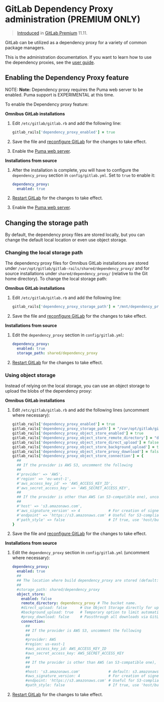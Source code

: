 # GitLab Dependency Proxy administration **(PREMIUM ONLY)**

> [Introduced](https://gitlab.com/gitlab-org/gitlab-ee/issues/7934) in [GitLab Premium](https://about.gitlab.com/pricing/) 11.11.

GitLab can be utilized as a dependency proxy for a variety of common package managers.

This is the administration documentation. If you want to learn how to use the
dependency proxies, see the [user guide](../user/group/dependency_proxy/index.md).

## Enabling the Dependency Proxy feature

NOTE: **Note:**
Dependency proxy requires the Puma web server to be enabled.
Puma support is EXPERIMENTAL at this time.

To enable the Dependency proxy feature:

**Omnibus GitLab installations**

1. Edit `/etc/gitlab/gitlab.rb` and add the following line:

   ```ruby
   gitlab_rails['dependency_proxy_enabled'] = true
   ```

1. Save the file and [reconfigure GitLab][] for the changes to take effect.
1. Enable the [Puma web server](https://docs.gitlab.com/omnibus/settings/puma.html).

**Installations from source**

1. After the installation is complete, you will have to configure the `dependency_proxy`
   section in `config/gitlab.yml`. Set to `true` to enable it:

   ```yaml
   dependency_proxy:
     enabled: true
   ```

1. [Restart GitLab] for the changes to take effect.
1. Enable the [Puma web server](../install/installation.md#using-puma).

## Changing the storage path

By default, the dependency proxy files are stored locally, but you can change the default
local location or even use object storage.

### Changing the local storage path

The dependency proxy files for Omnibus GitLab installations are stored under
`/var/opt/gitlab/gitlab-rails/shared/dependency_proxy/` and for source
installations under `shared/dependency_proxy/` (relative to the Git home directory).
To change the local storage path:

**Omnibus GitLab installations**

1. Edit `/etc/gitlab/gitlab.rb` and add the following line:

   ```ruby
   gitlab_rails['dependency_proxy_storage_path'] = "/mnt/dependency_proxy"
   ```

1. Save the file and [reconfigure GitLab][] for the changes to take effect.

**Installations from source**

1. Edit the `dependency_proxy` section in `config/gitlab.yml`:

   ```yaml
   dependency_proxy:
     enabled: true
     storage_path: shared/dependency_proxy
   ```

1. [Restart GitLab] for the changes to take effect.

### Using object storage

Instead of relying on the local storage, you can use an object storage to
upload the blobs of the dependency proxy:

**Omnibus GitLab installations**

1. Edit `/etc/gitlab/gitlab.rb` and add the following lines (uncomment where
   necessary):

   ```ruby
   gitlab_rails['dependency_proxy_enabled'] = true
   gitlab_rails['dependency_proxy_storage_path'] = "/var/opt/gitlab/gitlab-rails/shared/dependency_proxy"
   gitlab_rails['dependency_proxy_object_store_enabled'] = true
   gitlab_rails['dependency_proxy_object_store_remote_directory'] = "dependency_proxy" # The bucket name.
   gitlab_rails['dependency_proxy_object_store_direct_upload'] = false         # Use Object Storage directly for uploads instead of background uploads if enabled (Default: false).
   gitlab_rails['dependency_proxy_object_store_background_upload'] = true      # Temporary option to limit automatic upload (Default: true).
   gitlab_rails['dependency_proxy_object_store_proxy_download'] = false        # Passthrough all downloads via GitLab instead of using Redirects to Object Storage.
   gitlab_rails['dependency_proxy_object_store_connection'] = {
     ##
     ## If the provider is AWS S3, uncomment the following
     ##
     #'provider' => 'AWS',
     #'region' => 'eu-west-1',
     #'aws_access_key_id' => 'AWS_ACCESS_KEY_ID',
     #'aws_secret_access_key' => 'AWS_SECRET_ACCESS_KEY',
     ##
     ## If the provider is other than AWS (an S3-compatible one), uncomment the following
     ##
     #'host' => 's3.amazonaws.com',
     #'aws_signature_version' => 4             # For creation of signed URLs. Set to 2 if provider does not support v4.
     #'endpoint' => 'https://s3.amazonaws.com' # Useful for S3-compliant services such as DigitalOcean Spaces.
     #'path_style' => false                    # If true, use 'host/bucket_name/object' instead of 'bucket_name.host/object'.
   }
   ```

1. Save the file and [reconfigure GitLab][] for the changes to take effect.

**Installations from source**

1. Edit the `dependency_proxy` section in `config/gitlab.yml` (uncomment where necessary):

   ```yaml
   dependency_proxy:
     enabled: true
     ##
     ## The location where build dependency_proxy are stored (default: shared/dependency_proxy).
     ##
     #storage_path: shared/dependency_proxy
     object_store:
       enabled: false
       remote_directory: dependency_proxy # The bucket name.
       #direct_upload: false      # Use Object Storage directly for uploads instead of background uploads if enabled (Default: false).
       #background_upload: true   # Temporary option to limit automatic upload (Default: true).
       #proxy_download: false     # Passthrough all downloads via GitLab instead of using Redirects to Object Storage.
       connection:
         ##
         ## If the provider is AWS S3, uncomment the following
         ##
         #provider: AWS
         #region: us-east-1
         #aws_access_key_id: AWS_ACCESS_KEY_ID
         #aws_secret_access_key: AWS_SECRET_ACCESS_KEY
         ##
         ## If the provider is other than AWS (an S3-compatible one), uncomment the following
         ##
         #host: 's3.amazonaws.com'             # default: s3.amazonaws.com.
         #aws_signature_version: 4             # For creation of signed URLs. Set to 2 if provider does not support v4.
         #endpoint: 'https://s3.amazonaws.com' # Useful for S3-compliant services such as DigitalOcean Spaces.
         #path_style: false                    # If true, use 'host/bucket_name/object' instead of 'bucket_name.host/object'.
   ```

1. [Restart GitLab] for the changes to take effect.

[reconfigure gitlab]: restart_gitlab.md#omnibus-gitlab-reconfigure "How to reconfigure Omnibus GitLab"
[restart gitlab]: restart_gitlab.md#omnibus-gitlab-reconfigure "How to reconfigure Omnibus GitLab"
